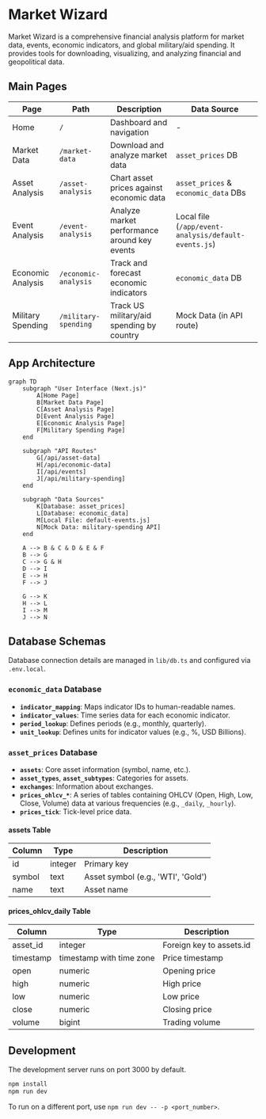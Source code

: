 # Market Wizard

Market Wizard is a comprehensive financial analysis platform for market data, events, economic indicators, and global military/aid spending. It provides tools for downloading, visualizing, and analyzing financial and geopolitical data.

## Main Pages

| Page              | Path                 | Description                                  | Data Source                                          |
| ----------------- | -------------------- | -------------------------------------------- | ---------------------------------------------------- |
| Home              | `/`                  | Dashboard and navigation                     | -                                                    |
| Market Data       | `/market-data`       | Download and analyze market data             | `asset_prices` DB                                    |
| Asset Analysis    | `/asset-analysis`    | Chart asset prices against economic data     | `asset_prices` & `economic_data` DBs                 |
| Event Analysis    | `/event-analysis`    | Analyze market performance around key events | Local file (`/app/event-analysis/default-events.js`) |
| Economic Analysis | `/economic-analysis` | Track and forecast economic indicators       | `economic_data` DB                                   |
| Military Spending | `/military-spending` | Track US military/aid spending by country    | Mock Data (in API route)                             |

## App Architecture

```mermaid
graph TD
    subgraph "User Interface (Next.js)"
        A[Home Page]
        B[Market Data Page]
        C[Asset Analysis Page]
        D[Event Analysis Page]
        E[Economic Analysis Page]
        F[Military Spending Page]
    end

    subgraph "API Routes"
        G[/api/asset-data]
        H[/api/economic-data]
        I[/api/events]
        J[/api/military-spending]
    end

    subgraph "Data Sources"
        K[Database: asset_prices]
        L[Database: economic_data]
        M[Local File: default-events.js]
        N[Mock Data: military-spending API]
    end

    A --> B & C & D & E & F
    B --> G
    C --> G & H
    D --> I
    E --> H
    F --> J

    G --> K
    H --> L
    I --> M
    J --> N
```

## Database Schemas

Database connection details are managed in `lib/db.ts` and configured via `.env.local`.

### `economic_data` Database

- **`indicator_mapping`**: Maps indicator IDs to human-readable names.
- **`indicator_values`**: Time series data for each economic indicator.
- **`period_lookup`**: Defines periods (e.g., monthly, quarterly).
- **`unit_lookup`**: Defines units for indicator values (e.g., %, USD Billions).

### `asset_prices` Database

- **`assets`**: Core asset information (symbol, name, etc.).
- **`asset_types`**, **`asset_subtypes`**: Categories for assets.
- **`exchanges`**: Information about exchanges.
- **`prices_ohlcv_*`**: A series of tables containing OHLCV (Open, High, Low, Close, Volume) data at various frequencies (e.g., `_daily`, `_hourly`).
- **`prices_tick`**: Tick-level price data.

#### assets Table

| Column | Type    | Description                        |
| ------ | ------- | ---------------------------------- |
| id     | integer | Primary key                        |
| symbol | text    | Asset symbol (e.g., 'WTI', 'Gold') |
| name   | text    | Asset name                         |

#### prices_ohlcv_daily Table

| Column    | Type                     | Description              |
| --------- | ------------------------ | ------------------------ |
| asset_id  | integer                  | Foreign key to assets.id |
| timestamp | timestamp with time zone | Price timestamp          |
| open      | numeric                  | Opening price            |
| high      | numeric                  | High price               |
| low       | numeric                  | Low price                |
| close     | numeric                  | Closing price            |
| volume    | bigint                   | Trading volume           |

## Development

The development server runs on port 3000 by default.

```bash
npm install
npm run dev
```

To run on a different port, use `npm run dev -- -p <port_number>`.
